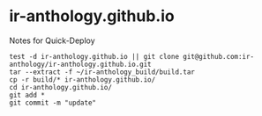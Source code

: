 # ir-anthology.github.io
Notes for Quick-Deploy

```
test -d ir-anthology.github.io || git clone git@github.com:ir-anthology/ir-anthology.github.io.git
tar --extract -f ~/ir-anthology_build/build.tar
cp -r build/* ir-anthology.github.io/
cd ir-anthology.github.io/
git add *
git commit -m "update"
```
